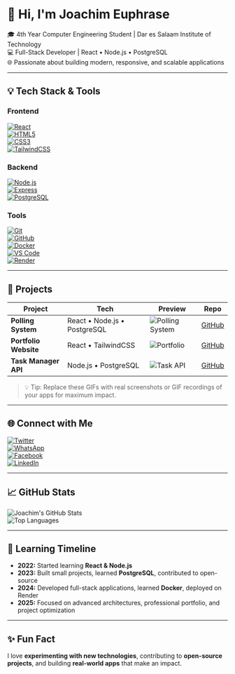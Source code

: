 # 👋 Hi, I'm Joachim Euphrase

🎓 4th Year Computer Engineering Student | Dar es Salaam Institute of Technology  
💻 Full-Stack Developer | React • Node.js • PostgreSQL  
🌐 Passionate about building modern, responsive, and scalable applications  

---

## 💡 Tech Stack & Tools

### Frontend
[![React](https://img.shields.io/badge/React-20232A?style=for-the-badge&logo=react&logoColor=61DAFB)](https://reactjs.org/)  
[![HTML5](https://img.shields.io/badge/HTML5-E34F26?style=for-the-badge&logo=html5&logoColor=white)](https://developer.mozilla.org/en-US/docs/Web/HTML)  
[![CSS3](https://img.shields.io/badge/CSS3-1572B6?style=for-the-badge&logo=css3&logoColor=white)](https://developer.mozilla.org/en-US/docs/Web/CSS)  
[![TailwindCSS](https://img.shields.io/badge/TailwindCSS-06B6D4?style=for-the-badge&logo=tailwind-css&logoColor=white)](https://tailwindcss.com/)  

### Backend
[![Node.js](https://img.shields.io/badge/Node.js-339933?style=for-the-badge&logo=node.js&logoColor=white)](https://nodejs.org/)  
[![Express](https://img.shields.io/badge/Express.js-000000?style=for-the-badge&logo=express&logoColor=white)](https://expressjs.com/)  
[![PostgreSQL](https://img.shields.io/badge/PostgreSQL-4169E1?style=for-the-badge&logo=postgresql&logoColor=white)](https://www.postgresql.org/)  

### Tools
[![Git](https://img.shields.io/badge/Git-F05032?style=for-the-badge&logo=git&logoColor=white)](https://git-scm.com/)  
[![GitHub](https://img.shields.io/badge/GitHub-181717?style=for-the-badge&logo=github&logoColor=white)](https://github.com/)  
[![Docker](https://img.shields.io/badge/Docker-2496ED?style=for-the-badge&logo=docker&logoColor=white)](https://www.docker.com/)  
[![VS Code](https://img.shields.io/badge/VS%20Code-007ACC?style=for-the-badge&logo=visual-studio-code&logoColor=white)](https://code.visualstudio.com/)  
[![Render](https://img.shields.io/badge/Render-FF3F6C?style=for-the-badge&logo=render&logoColor=white)](https://render.com/)  

---

## 🚀 Projects

| Project | Tech | Preview | Repo |
|---------|------|---------|------|
| **Polling System** | React • Node.js • PostgreSQL | ![Polling System](https://media.giphy.com/media/3o7abKhOpu0NwenH3O/giphy.gif) | [GitHub](https://github.com/Euphrase8/PollingSystem) |
| **Portfolio Website** | React • TailwindCSS | ![Portfolio](https://media.giphy.com/media/xT0xeJpnrWC4XWblEk/giphy.gif) | [GitHub](https://github.com/Euphrase8/Portfolio) |
| **Task Manager API** | Node.js • PostgreSQL | ![Task API](https://media.giphy.com/media/l0MYC0LajbaPoEADu/giphy.gif) | [GitHub](https://github.com/Euphrase8/TaskManagerAPI) |

> 💡 Tip: Replace these GIFs with real screenshots or GIF recordings of your apps for maximum impact.

---

## 🌐 Connect with Me

[![Twitter](https://img.shields.io/badge/Twitter-1DA1F2?style=for-the-badge&logo=twitter&logoColor=white)](https://twitter.com/Eaqm_)  
[![WhatsApp](https://img.shields.io/badge/WhatsApp-25D366?style=for-the-badge&logo=whatsapp&logoColor=white)](https://wa.me/255784425661)  
[![Facebook](https://img.shields.io/badge/Facebook-1877F2?style=for-the-badge&logo=facebook&logoColor=white)](https://www.facebook.com/255784425661)  
[![LinkedIn](https://img.shields.io/badge/LinkedIn-0A66C2?style=for-the-badge&logo=linkedin&logoColor=white)](https://www.linkedin.com/in/joaqm08)  

---

## 📈 GitHub Stats
![Joachim's GitHub Stats](https://github-readme-stats.vercel.app/api?username=Euphrase8&show_icons=true&theme=radical)  
![Top Languages](https://github-readme-stats.vercel.app/api/top-langs/?username=Euphrase8&layout=compact&theme=radical)  

---

## 📅 Learning Timeline

- **2022:** Started learning **React & Node.js**  
- **2023:** Built small projects, learned **PostgreSQL**, contributed to open-source  
- **2024:** Developed full-stack applications, learned **Docker**, deployed on Render  
- **2025:** Focused on advanced architectures, professional portfolio, and project optimization  

---

## ✨ Fun Fact
I love **experimenting with new technologies**, contributing to **open-source projects**, and building **real-world apps** that make an impact.  
